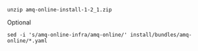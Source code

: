 ```
unzip amq-online-install-1-2_1.zip
```

Optional
```
sed -i 's/amq-online-infra/amq-online/' install/bundles/amq-online/*.yaml
```
